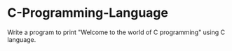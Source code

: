 # C-Programming-Language
Write a program to print "Welcome to the world of C programming" using C language.
